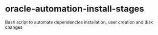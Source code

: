 # oracle-automation-install-stages
Bash script to automate dependencies installation, user creation and disk changes
